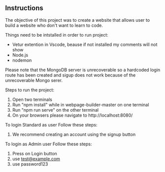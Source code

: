 ## Instructions
The objective of this project was to create a website that allows user to build a website who don't want to learn to code.

Things need to be intstalled in order to run project:
 -  Vetur extention in Vscode, beause if not installed my comments will not show
 -  Node.js
 -  nodemon
 
 Please note that the MongoDB server is unrecoverable so a hardcoded login route has been created 
 and sigup does not work because of the unrecoverable Mongo serer.

Steps to run the project:
1. Open two terminals
2. Run "npm install" while in webpage-builder-master on one terminal
3. Run "npm run serve" on the other terminal
4. On your browsers please navigate to http://localhost:8080/

To login Standard as user Follow these steps:
1. We recommend creating an account using the signup button

To login as Admin user Follow these steps:
1. Press on Login button
2. use test@example.com
3. use password123
